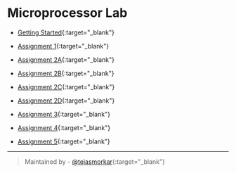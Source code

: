# Microprocessor Lab

+ [Getting Started](https://raw.githubusercontent.com/tejasmorkar/SE/master/ml/ml00.asm){:target="_blank"}

+ [Assignment 1](https://raw.githubusercontent.com/tejasmorkar/SE/master/ml/ml01.asm){:target="_blank"}

+ [Assignment 2A](https://raw.githubusercontent.com/tejasmorkar/SE/master/ml/ml02a.asm){:target="_blank"}

+ [Assignment 2B](https://raw.githubusercontent.com/tejasmorkar/SE/master/ml/ml02b.asm){:target="_blank"}

+ [Assignment 2C](https://raw.githubusercontent.com/tejasmorkar/SE/master/ml/ml02c.asm){:target="_blank"}

+ [Assignment 2D](https://raw.githubusercontent.com/tejasmorkar/SE/master/ml/ml02d.asm){:target="_blank"}

+ [Assignment 3](https://raw.githubusercontent.com/tejasmorkar/SE/master/ml/ml03.asm){:target="_blank"}

+ [Assignment 4](https://raw.githubusercontent.com/tejasmorkar/SE/master/ml/ml04.asm){:target="_blank"}

+ [Assignment 5](../ml05/){:target="_blank"}

---

> Maintained by - [@tejasmorkar](https://github.com/tejasmorkar){:target="_blank"}

